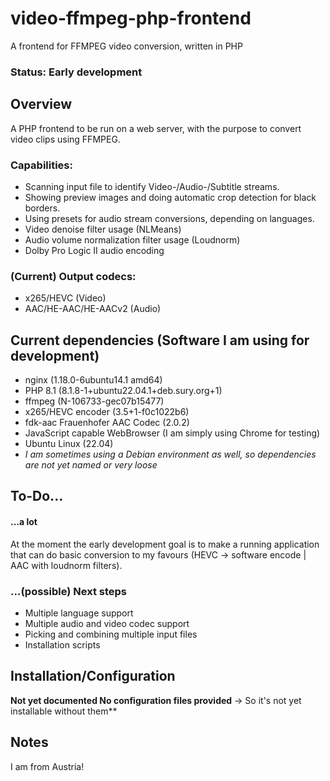 # video-ffmpeg-php-frontend
A frontend for FFMPEG video conversion, written in PHP

### Status: Early development

## Overview
A PHP frontend to be run on a web server, with the purpose to convert video clips using FFMPEG.
### Capabilities:
- Scanning input file to identify Video-/Audio-/Subtitle streams.
- Showing preview images and doing automatic crop detection for black borders.
- Using presets for audio stream conversions, depending on languages.
- Video denoise filter usage (NLMeans)
- Audio volume normalization filter usage (Loudnorm)
- Dolby Pro Logic II audio encoding

### (Current) Output codecs:
- x265/HEVC (Video)
- AAC/HE-AAC/HE-AACv2 (Audio)

## Current dependencies (Software I am using for development)
- nginx (1.18.0-6ubuntu14.1 amd64)
- PHP 8.1 (8.1.8-1+ubuntu22.04.1+deb.sury.org+1)
- ffmpeg (N-106733-gec07b15477)
- x265/HEVC encoder (3.5+1-f0c1022b6)
- fdk-aac Frauenhofer AAC Codec (2.0.2)
- JavaScript capable WebBrowser (I am simply using Chrome for testing)
- Ubuntu Linux (22.04)
- *I am sometimes using a Debian environment as well, so dependencies are not yet named or very loose*

## To-Do...
#### ...a lot
At the moment the early development goal is to make a running application that can do basic conversion to my favours (HEVC -> software encode | AAC with loudnorm filters).

### ...(possible) Next steps
- Multiple language support
- Multiple audio and video codec support
- Picking and combining multiple input files
- Installation scripts

## Installation/Configuration
**Not yet documented 
No configuration files provided** -> So it's not yet installable without them**

## Notes
I am from Austria!
